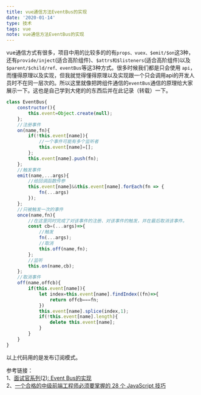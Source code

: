 ```yaml
---
title: ​vue通信方法EventBus的实现
date: '2020-01-14'
type: 技术
tags: vue
note: ​vue通信方法EventBus的实现
---
```

​		vue通信方式有很多，项目中用的比较多的的有`props、vuex、$emit/$on`这3种，还有`provide/inject`(适合高阶组件)、`$attrs和$listeners`(适合高阶组件)以及`$parent/$child/ref、eventBus`等这3种方式。很多时候我们都是只会使用 `api`，而懂得原理以及实现，但我就觉得懂得原理以及实现跟一个只会调用api的开发人员时不在同一层次的。所以这里就像把跨组件通信的`eventBus`通信的原理给大家展示一下。这也是自己学到大佬的的东西后并在此记录（转载）一下。

```javascript            
class EventBus{
    constructor(){
        this.event=Object.create(null);
    };
    //注册事件
    on(name,fn){
        if(!this.event[name]){
            //一个事件可能有多个监听者
            this.event[name]=[];
        };
        this.event[name].push(fn);
    };
    //触发事件
    emit(name,...args){
        //给回调函数传参
        this.event[name]&&this.event[name].forEach(fn => {
            fn(...args)
        });
    };
    //只被触发一次的事件
    once(name,fn){
        //在这里同时完成了对该事件的注册、对该事件的触发，并在最后取消该事件。
        const cb=(...args)=>{
            //触发
            fn(...args);
            //取消
            this.off(name,fn);
        };
        //监听
        this.on(name,cb);
    };
    //取消事件
    off(name,offcb){
        if(this.event[name]){
            let index=this.event[name].findIndex((fn)=>{
                return offcb===fn;
            })
            this.event[name].splice(index,1);
            if(!this.event[name].length){
                delete this.event[name];
            }
        }
    }
}
```
以上代码用的是发布订阅模式。

参考链接：  
1、[面试官系列(2): Event Bus的实现](https://juejin.im/post/5ac2fb886fb9a028b86e328c)     
2、[一个合格的中级前端工程师必须要掌握的 28 个 JavaScript 技巧](https://juejin.im/post/5cef46226fb9a07eaf2b7516#heading-28)